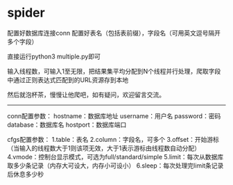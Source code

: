 # spider

配置好数据库连接conn
配置好表名（包括表前缀），字段名（可用英文逗号隔开多个字段）

直接运行python3 multiple.py即可

输入线程数，可输入1至无限，把结果集平均分配到N个线程并行处理，爬取字段中通过正则表达式匹配到的URL资源存到本地

然后就泡杯茶，慢慢让他爬吧，如有疑问，欢迎留言交流。

----
conn配置参数：
hostname：数据库地址
username：用户名
password：密码
database：数据库名
hostport：数据库端口

cfgs配置参数：
1.table：表名
2.column：字段名，可多个
3.offset：开始游标（当输入的线程数大于1则该项无效，大于1表示游标由线程数自动分配）
4.vmode：控制台显示模式，可选为full/standard/simple
5.limit：每次从数据库取多少条记录（内存大可设大，内存小可设小）
6.sleep：每次处理完limit条记录后休息多少秒


